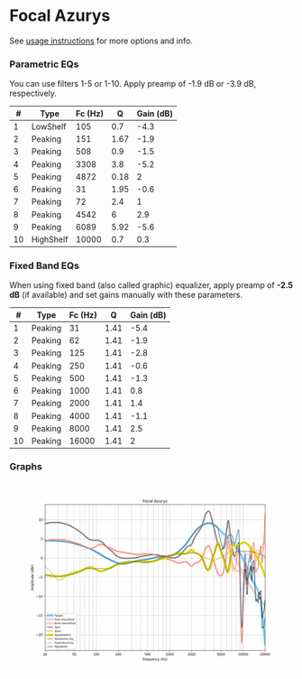# Focal Azurys
See [usage instructions](https://github.com/jaakkopasanen/AutoEq#usage) for more options and info.

### Parametric EQs
You can use filters 1-5 or 1-10. Apply preamp of -1.9 dB or -3.9 dB, respectively.

|   # | Type      |   Fc (Hz) |    Q |   Gain (dB) |
|-----|-----------|-----------|------|-------------|
|   1 | LowShelf  |       105 | 0.7  |        -4.3 |
|   2 | Peaking   |       151 | 1.67 |        -1.9 |
|   3 | Peaking   |       508 | 0.9  |        -1.5 |
|   4 | Peaking   |      3308 | 3.8  |        -5.2 |
|   5 | Peaking   |      4872 | 0.18 |         2   |
|   6 | Peaking   |        31 | 1.95 |        -0.6 |
|   7 | Peaking   |        72 | 2.4  |         1   |
|   8 | Peaking   |      4542 | 6    |         2.9 |
|   9 | Peaking   |      6089 | 5.92 |        -5.6 |
|  10 | HighShelf |     10000 | 0.7  |         0.3 |

### Fixed Band EQs
When using fixed band (also called graphic) equalizer, apply preamp of **-2.5 dB** (if available) and set gains manually with these parameters.

|   # | Type    |   Fc (Hz) |    Q |   Gain (dB) |
|-----|---------|-----------|------|-------------|
|   1 | Peaking |        31 | 1.41 |        -5.4 |
|   2 | Peaking |        62 | 1.41 |        -1.9 |
|   3 | Peaking |       125 | 1.41 |        -2.8 |
|   4 | Peaking |       250 | 1.41 |        -0.6 |
|   5 | Peaking |       500 | 1.41 |        -1.3 |
|   6 | Peaking |      1000 | 1.41 |         0.8 |
|   7 | Peaking |      2000 | 1.41 |         1.4 |
|   8 | Peaking |      4000 | 1.41 |        -1.1 |
|   9 | Peaking |      8000 | 1.41 |         2.5 |
|  10 | Peaking |     16000 | 1.41 |         2   |

### Graphs
![](./Focal%20Azurys.png)
